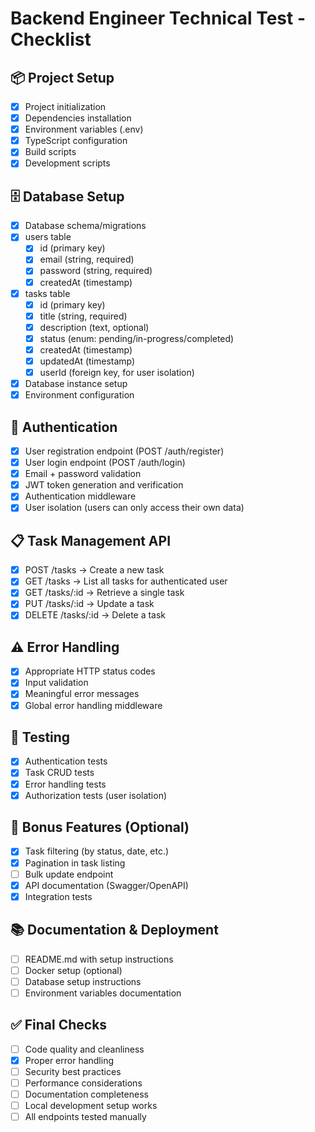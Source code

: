 # Backend Engineer Technical Test - Checklist

## 📦 Project Setup
- [x] Project initialization
- [x] Dependencies installation
- [x] Environment variables (.env)
- [x] TypeScript configuration
- [x] Build scripts
- [x] Development scripts

## 🗄️ Database Setup
- [x] Database schema/migrations
- [x] users table
  - [x] id (primary key)
  - [x] email (string, required)
  - [x] password (string, required)
  - [x] createdAt (timestamp)
- [x] tasks table
  - [x] id (primary key)
  - [x] title (string, required)
  - [x] description (text, optional)
  - [x] status (enum: pending/in-progress/completed)
  - [x] createdAt (timestamp)
  - [x] updatedAt (timestamp)
  - [x] userId (foreign key, for user isolation)
- [x] Database instance setup
- [x] Environment configuration

## 🔐 Authentication
- [x] User registration endpoint (POST /auth/register)
- [x] User login endpoint (POST /auth/login)
- [x] Email + password validation
- [x] JWT token generation and verification
- [x] Authentication middleware
- [x] User isolation (users can only access their own data)

## 📋 Task Management API
- [x] POST /tasks → Create a new task
- [x] GET /tasks → List all tasks for authenticated user
- [x] GET /tasks/:id → Retrieve a single task
- [x] PUT /tasks/:id → Update a task
- [x] DELETE /tasks/:id → Delete a task

## ⚠️ Error Handling
- [x] Appropriate HTTP status codes
- [x] Input validation
- [x] Meaningful error messages
- [x] Global error handling middleware

## 🧪 Testing
- [x] Authentication tests
- [x] Task CRUD tests
- [x] Error handling tests
- [x] Authorization tests (user isolation)

## 🎯 Bonus Features (Optional)
- [x] Task filtering (by status, date, etc.)
- [x] Pagination in task listing
- [ ] Bulk update endpoint
- [x] API documentation (Swagger/OpenAPI)
- [x] Integration tests

## 📚 Documentation & Deployment
- [ ] README.md with setup instructions
- [ ] Docker setup (optional)
- [ ] Database setup instructions
- [ ] Environment variables documentation

## ✅ Final Checks
- [ ] Code quality and cleanliness
- [x] Proper error handling
- [ ] Security best practices
- [ ] Performance considerations
- [ ] Documentation completeness
- [ ] Local development setup works
- [ ] All endpoints tested manually
